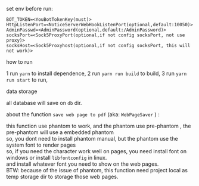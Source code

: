 

set env before run:

```
BOT_TOKEN=<YouBotTokenKey(must)>
HttpListenPort=<NoticeServerWebHookListenPort(optional,default:10050)>
AdminPasswd=<AdminPassword(optional,default:/AdminPassword)>
socksPort=<Sock5ProxyPort(optional,if not config socksPort, not use proxy)>
socksHost=<Sock5Proxyhost(optional,if not config socksPort, this will not work)>
```

how to run

1 run ```yarn``` to install dependence, 
2 run ```yarn run build``` to build,
3 run ```yarn run start``` to run,



data storage

all database will save on ```db``` dir.



about the function ```save web page to pdf``` (aka: ```WebPageSaver``` ) :  
   
this function use phantom to work, and the phantom use pre-phantom , the pre-phantom will use a embedded phantom  
so, you dont need to install phantom manual, but the phantom use the system font to render pages  
so, if you need the character work well on pages, you need install font on windows or install ```libfontconfig``` in linux.  
and install whatever font you need to show on the web pages.  
BTW: because of the issue of phantom, this function need project local as temp storage dir to storage those web pages.


